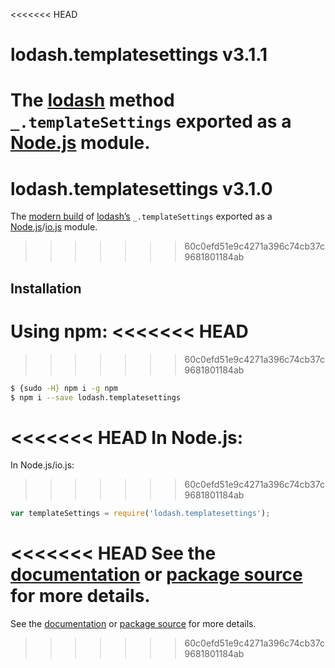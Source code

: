 <<<<<<< HEAD
# lodash.templatesettings v3.1.1

The [lodash](https://lodash.com/) method `_.templateSettings` exported as a [Node.js](https://nodejs.org/) module.
=======
# lodash.templatesettings v3.1.0

The [modern build](https://github.com/lodash/lodash/wiki/Build-Differences) of [lodash’s](https://lodash.com/) `_.templateSettings` exported as a [Node.js](http://nodejs.org/)/[io.js](https://iojs.org/) module.
>>>>>>> 60c0efd51e9c4271a396c74cb37c9681801184ab

## Installation

Using npm:
<<<<<<< HEAD
=======

>>>>>>> 60c0efd51e9c4271a396c74cb37c9681801184ab
```bash
$ {sudo -H} npm i -g npm
$ npm i --save lodash.templatesettings
```

<<<<<<< HEAD
In Node.js:
=======
In Node.js/io.js:

>>>>>>> 60c0efd51e9c4271a396c74cb37c9681801184ab
```js
var templateSettings = require('lodash.templatesettings');
```

<<<<<<< HEAD
See the [documentation](https://lodash.com/docs#templateSettings) or [package source](https://github.com/lodash/lodash/blob/3.1.1-npm-packages/lodash.templatesettings) for more details.
=======
See the [documentation](https://lodash.com/docs#templateSettings) or [package source](https://github.com/lodash/lodash/blob/3.1.0-npm-packages/lodash.templatesettings) for more details.
>>>>>>> 60c0efd51e9c4271a396c74cb37c9681801184ab
